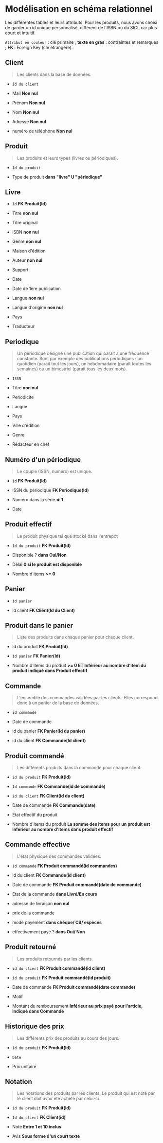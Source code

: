 
# Modélisation en schéma relationnel

Les différentes tables et leurs attributs. Pour les produits, nous avons choisi de garder un id unique personnalisé, différent de l'ISBN ou du SICI, car plus court et intuitif. 

`Attribut en couleur` : clé primaire ; **texte en gras** : contraintes et remarques ; **FK** : Foreign Key (clé étrangère).

## Client

> Les clients dans la base de données.

* `id du client`

* Mail **Non nul**

* Prénom **Non nul**

* Nom **Non nul**

* Adresse **Non nul**

* numéro de téléphone **Non nul**

## Produit

 > Les produits et leurs types (livres ou périodiques).

* `Id du produit`

* Type de produit **dans "livre" U "périodique"**

## Livre

* `Id` **FK Produit(Id)**

* Titre **non nul**

* Titre original

* ISBN **non nul**

* Genre **non nul**

* Maison d'édition

* Auteur **non nul**

* Support

* Date

* Date de 1ère publication

* Langue **non nul**

* Langue d'origine **non nul**

* Pays

* Traducteur

## Periodique

> Un périodique désigne une publication qui parait à une fréquence constante. Sont par exemple des publications periodiques : un quotidien (parait tout les jours), un hebdomadaire (paraît toutes les semaines) ou un bimestriel (paraît tous les deux mois).

* `ISSN`

* Titre **non nul**

* Periodicite

* Langue

* Pays

* Ville d'édition

* Genre

* Rédacteur en chef

## Numéro d'un périodique

> Le couple (ISSN, numéro) est unique.

* `Id` **FK Produit(Id)**

* ISSN du périodique **FK Periodique(Id)**

* Numéro dans la série **=> 1**

* Date

## Produit effectif

> Le produit physique tel que stocké dans l'entrepôt

* `Id du produit` **FK Produit(Id)**

* Disponible ? **dans Oui/Non**

* Délai **0 si le produit est disponible**

* Nombre d'items **>= 0**

## Panier

* `Id panier`

* Id client **FK Client(Id du Client)**

## Produit dans le panier

> Liste des produits dans chaque panier pour chaque client.

* Id du produit **FK Produit(Id)**

* `Id panier` **FK Panier(Id)**

* Nombre d'items du produit **>= 0 ET Inférieur au nombre d'item du produit indiqué dans Produit effectif**

## Commande

> L'ensemble des commandes validées par les clients. Elles correspond donc à un panier de la base de données.

* `id commande`

* Date de commande

* Id du panier **FK Panier(Id du panier)**

* id du client **FK Commande(Id client)**

## Produit commandé

> Les différents produits dans la commande pour chaque client.

* `id du produit` **FK Produit(Id)**

* `Id commande` **FK Commande(id de commande)**

* `id du client` **FK Client(id du client)**

* Date de commande **FK Commande(date)**

* Etat effectif du produit

* Nombre d'items du produit **La somme des items pour un produit est inférieur au nombre d'items dans produit effectif**

## Commande effective

> L'état physique des commandes validées.

* `Id commande` **FK Produit commandé(id commandes)**

* Id du client **FK Commande(id client)**

* Date de commande **FK Produit commandé(date de commande)**

* Etat de la commande **dans Livré/En cours**

* adresse de livraison **non nul**

* prix de la commande

* mode payement **dans chèque/ CB/ espèces**

* effectivement payé ? **dans Oui/ Non**

## Produit retourné

> Les produits retournés par les clients.

* `id du client` **FK Produit commandé(id client)**

* `id du produit` **FK Produit commandé(id produit)**

* Date de commande **FK Produit commandé(date commande)**

* Motif

* Montant du remboursement **Inférieur au prix payé pour l'article, indiqué dans Commande**

## Historique des prix

> Les différents prix des produits au cours des jours.

* `Id du produit` **FK Produit(Id)**

* `Date`

* Prix unitaire

## Notation

> Les notations des produits par les clients. Le produit qui est noté par le client doit avoir été acheté par celui-ci

* `id du produit` **FK Produit(Id)**

* `Id du client` **FK Client(id)**

* Note **Entre 1 et 10 inclus**

* Avis **Sous forme d'un court texte**
